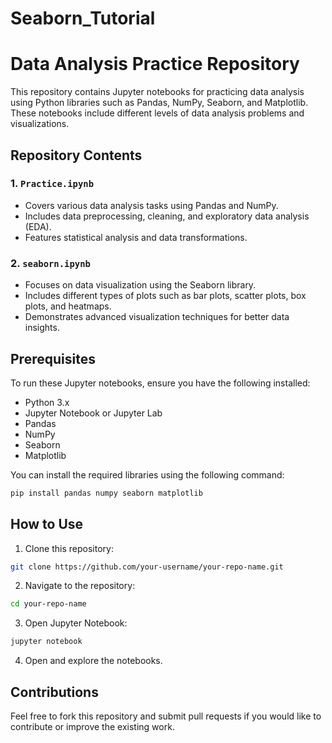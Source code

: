 # Seaborn_Tutorial

# Data Analysis Practice Repository

This repository contains Jupyter notebooks for practicing data analysis using Python libraries such as Pandas, NumPy, Seaborn, and Matplotlib. These notebooks include different levels of data analysis problems and visualizations.

## Repository Contents

### 1. `Practice.ipynb`
- Covers various data analysis tasks using Pandas and NumPy.
- Includes data preprocessing, cleaning, and exploratory data analysis (EDA).
- Features statistical analysis and data transformations.

### 2. `seaborn.ipynb`
- Focuses on data visualization using the Seaborn library.
- Includes different types of plots such as bar plots, scatter plots, box plots, and heatmaps.
- Demonstrates advanced visualization techniques for better data insights.

## Prerequisites
To run these Jupyter notebooks, ensure you have the following installed:
- Python 3.x
- Jupyter Notebook or Jupyter Lab
- Pandas
- NumPy
- Seaborn
- Matplotlib

You can install the required libraries using the following command:
```bash
pip install pandas numpy seaborn matplotlib
```

## How to Use
1. Clone this repository:
```bash
git clone https://github.com/your-username/your-repo-name.git
```
2. Navigate to the repository:
```bash
cd your-repo-name
```
3. Open Jupyter Notebook:
```bash
jupyter notebook
```
4. Open and explore the notebooks.

## Contributions
Feel free to fork this repository and submit pull requests if you would like to contribute or improve the existing work.


